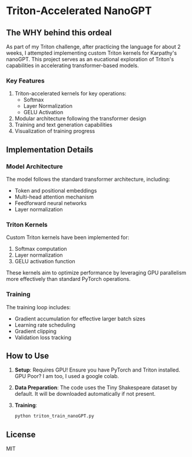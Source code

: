 # Triton-Accelerated NanoGPT

## The WHY behind this ordeal

As part of my Triton challenge, after practicing the language for about 2 weeks, I attempted implementing custom Triton kernels for Karpathy's nanoGPT. This project serves as an eucational exploration of Triton's capabilities in accelerating transformer-based models.

### Key Features

1. Triton-accelerated kernels for key operations:
   - Softmax
   - Layer Normalization
   - GELU Activation
2. Modular architecture following the transformer design
3. Training and text generation capabilities
4. Visualization of training progress

## Implementation Details

### Model Architecture

The model follows the standard transformer architecture, including:

- Token and positional embeddings
- Multi-head attention mechanism
- Feedforward neural networks
- Layer normalization

### Triton Kernels

Custom Triton kernels have been implemented for:

1. Softmax computation
2. Layer normalization
3. GELU activation function

These kernels aim to optimize performance by leveraging GPU parallelism more effectively than standard PyTorch operations.

### Training

The training loop includes:

- Gradient accumulation for effective larger batch sizes
- Learning rate scheduling
- Gradient clipping
- Validation loss tracking

## How to Use

1. **Setup**: Requires GPU! Ensure you have PyTorch and Triton installed. GPU Poor? I am too, I used a google colab.

2. **Data Preparation**: The code uses the Tiny Shakespeare dataset by default. It will be downloaded automatically if not present.

3. **Training**: 
   ```python
   python triton_train_nanoGPT.py
   ```

## License

MIT
